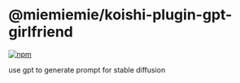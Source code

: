 # @miemiemie/koishi-plugin-gpt-girlfriend

[![npm](https://img.shields.io/npm/v/@miemiemie/koishi-plugin-gpt-girlfriend?style=flat-square)](https://www.npmjs.com/package/@miemiemie/koishi-plugin-gpt-girlfriend)

use gpt to generate prompt for stable diffusion
